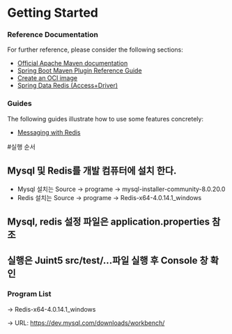 # Getting Started

### Reference Documentation
For further reference, please consider the following sections:

* [Official Apache Maven documentation](https://maven.apache.org/guides/index.html)
* [Spring Boot Maven Plugin Reference Guide](https://docs.spring.io/spring-boot/docs/2.3.0.RELEASE/maven-plugin/reference/html/)
* [Create an OCI image](https://docs.spring.io/spring-boot/docs/2.3.0.RELEASE/maven-plugin/reference/html/#build-image)
* [Spring Data Redis (Access+Driver)](https://docs.spring.io/spring-boot/docs/2.3.0.RELEASE/reference/htmlsingle/#boot-features-redis)

### Guides
The following guides illustrate how to use some features concretely:

* [Messaging with Redis](https://spring.io/guides/gs/messaging-redis/)

#실행 순서 
## Mysql 및 Redis를 개발 컴퓨터에 설치 한다. 
 - Mysql 설치는  Source -> programe -> mysql-installer-community-8.0.20.0 
 - Redis 설치는  Source -> programe -> Redis-x64-4.0.14.1_windows
 
## Mysql, redis 설정 파일은 application.properties 참조

## 실행은 Juint5 src/test/...파일 실행 후 Console 창 확인 

### Program List 
  -> Redis-x64-4.0.14.1_windows 
  
  -> URL: https://dev.mysql.com/downloads/workbench/ 
